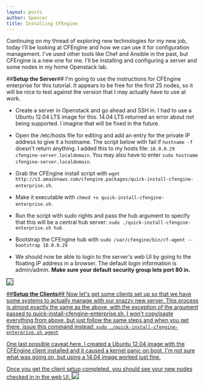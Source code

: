 ```yaml
---
layout: posts
author: Spencer
title: Installing CFEngine
---
```


Continuing on my thread of exploring new technologies for my new job, today I'll
be looking at CFEngine and how we can use it for configuration management. I've
used other tools like Chef and Ansible in the past, but CFEngine is a new one
for me. I'll be installing and configuring a server and some nodes in my home
Openstack lab.

##**Setup the Server**##
I'm going to use the instructions for CFEngine enterprise for this tutorial. It
appears to be free for the first 25 nodes, so it will be nice to test against the
version that I may actually have to use at work.

* Create a server in Openstack and go ahead and SSH in. I had to use a Ubuntu 12.04
LTS image for this. 14.04 LTS returned an error about not being supported. I imagine
that will be fixed in the future.

* Open the /etc/hosts file for editing and add an entry for the private IP address to
give it a hostname. The script below with fail if ```hostname -f``` doesn't return
anything. I added this to my hosts file:
```10.0.0.29 cfengine-server.localdomain```. You may also have to enter
```sudo hostname cfengine-server.localdomain```.

* Grab the CFEngine install script with
```wget http://s3.amazonaws.com/cfengine.packages/quick-install-cfengine-enterprise.sh```.

* Make it executable with ```chmod +x quick-install-cfengine-enterprise.sh```.

* Run the script with sudo rights and pass the hub argument to specify that this
will be a central hub server:
```sudo ./quick-install-cfengine-enterprise.sh hub```

* Bootstrap the CFEngine hub with ```sudo /var/cfengine/bin/cf-agent --bootstrap 10.0.0.29```

* We should now be able to login to the server's web UI by going to the floating
IP address in a browser. The default login information is admin/admin. **Make sure
your default security group lets port 80 in.**
<a href="/img/posts/2015-02-15-configuration-management-with-cfengine/server-running.png">
  <img src="/img/posts/2015-02-15-configuration-management-with-cfengine/server-running.png" style="max-width:100%; border:solid 1px;"/>

##**Setup the Clients**##
Now let's get some clients set up so that we have some systems to actually manage
with our snazzy new server. This process is almost exactly the same as the above,
with the exception of the argument passed to quick-install-cfengine-enterprise.sh.
I won't copy/paste everything from above, but just follow the same steps and when
you get there, issue this command instead:
```sudo ./quick-install-cfengine-enterprise.sh agent```

One last possible caveat here. I created a Ubuntu 12.04 image with the CFEngine
client installed and it caused a kernel panic on boot. I'm not sure what was going on,
but using a 14.04 image worked just fine.

Once you get the client setup completed, you should see your new nodes checked in
in the web UI.
<a href="/img/posts/2015-02-15-configuration-management-with-cfengine/nodes-checked-in.png">
  <img src="/img/posts/2015-02-15-configuration-management-with-cfengine/nodes-checked-in.png" style="max-width:100%; border:solid 1px;"/>
